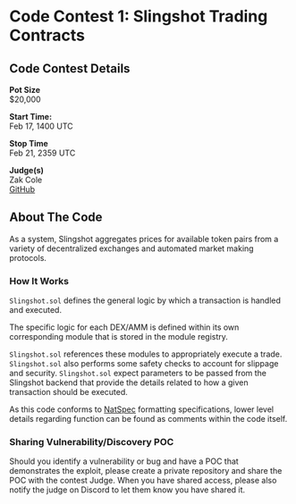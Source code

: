 # Code Contest 1: Slingshot Trading Contracts 
## Code Contest Details
**Pot Size**  
$20,000  
    
**Start Time:**  
Feb 17, 1400 UTC  

**Stop Time**   
Feb 21, 2359 UTC  
  
**Judge(s)**  
Zak Cole  
[GitHub](https://github.com/zscole)

## About The Code 
As a system, Slingshot aggregates prices for available token pairs
from a variety of decentralized exchanges and automated market making
protocols.  

### How It Works
`Slingshot.sol` defines the general logic by which a transaction is 
handled and executed. 

The specific logic for each DEX/AMM is defined within its own corresponding module that is stored in the module registry.

`Slingshot.sol` references these modules to appropriately execute a trade.
`Slingshot.sol` also performs some safety checks to account for slippage 
and security. `Slingshot.sol` expect parameters to be passed from the Slingshot backend that provide the details related to how a given transaction should be executed.

As this code conforms to [NatSpec](https://docs.soliditylang.org/en/v0.5.10/natspec-format.html#natspec-format) formatting specifications, lower level details regarding function can be found as comments within the code itself.

### Sharing Vulnerability/Discovery POC
Should you identify a vulnerability or bug and have a POC that demonstrates the exploit, please create a private repository and share the POC with the contest Judge. When you have shared access, please also notify the judge on Discord to let them know you have shared it.
